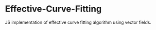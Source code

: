 Effective-Curve-Fitting
=======================

JS implementation of effective curve fitting algorithm using vector fields.